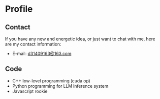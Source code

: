 <!--### Hi there 👋
<!--
**SamuraiBUPT/SamuraiBUPT** is a ✨ _special_ ✨ repository because its `README.md` (this file) appears on your GitHub profile.
Here are some ideas to get you started:
- 🔭 I’m currently working on ...
- 🌱 I’m currently learning ...
- 👯 I’m looking to collaborate on ...
- 🤔 I’m looking for help with ...
- 💬 Ask me about ...
- 📫 How to reach me: ...
- 😄 Pronouns: ...
- ⚡ Fun fact: ...
-->


# Profile
## Contact
If you have any new and energetic idea, or just want to chat with me, here are my contact information:
- E-mail: d31409163@163.com
## Code
- C++ low-level programming (cuda op)
- Python programming for LLM inference system
- Javascript rookie
###
